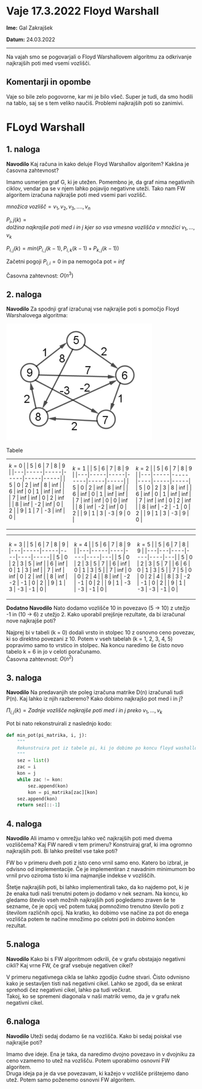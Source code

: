 # Vaje 17.3.2022 Floyd Warshall

**Ime:** Gal Zakrajšek

**Datum:** 24.03.2022

---

Na vajah smo se pogovarjali o Floyd Warshallovem algoritmu za odkrivanje najkrajših poti med vsemi vozlišči.


## Komentarji in opombe

Vaje so bile zelo pogovorne, kar mi je bilo všeč. Super je tudi, da smo hodili na tablo, saj se s tem veliko naučiš. Problemi najkrajših poti so zanimivi.


# FLoyd Warshall

## 1. naloga
**Navodilo** Kaj računa in kako deluje Floyd Warshallov algoritem? Kakšna je časovna zahtevnost?

Imamo usmerjen graf G, ki je utežen. Pomembno je, da graf nima negativnih ciklov, vendar pa se v njem lahko pojavijo negativne uteži. Tako nam FW algoritem izračuna najkrajše poti med vsemi pari vozlišč.

$množica\ vozlišč = {v_1, v_2, v_3, ...., v_n}$

$P_i,j(k) = dolžina\ najkrajše\ poti\ med\ i\ in\ j\ kjer\ so\ vsa\ vmesna\ vozlišča\ v\ množici\ {v_1, ..., v_k}$

$P_{i,j}(k) = min(P_{i,j}(k-1),P_{i,k}(k-1) + P_{k,j}(k-1))$

Začetni pogoji $P_{i, i} = 0$ in pa nemogoča pot = $inf$

Časovna zahtevnost: $O(n^3)$

## 2. naloga
**Navodilo** Za spodnji graf izračunaj vse najkrajše poti s pomočjo Floyd Warshalovega algoritma:

![Slika grafa](graf_navodila.png)

<table>

Tabele<td>
$k = 0$
|   | 5   | 6   | 7   | 8   | 9   |
|---|-----|-----|-----|-----|-----|
| 5 | 0   | 2   | inf | 8   | inf |
| 6 | inf | 0   | 1   | inf | inf |
| 7 | inf | inf | 0   | 2   | inf |
| 8 | inf | -2  | inf | 0   | 2   |
| 9 | 1   | 7   | -3  | inf | 0   |

</td><td>


$k = 1$
|   | 5   | 6   | 7   | 8   | 9   |
|---|-----|-----|-----|-----|-----|
| 5 | 0   | 2   | inf | 8   | inf |
| 6 | inf | 0   | 1   | inf | inf |
| 7 | inf | inf | 0   | 0   | inf |
| 8 | inf | -2  | inf | 0   | 2   |
| 9 | 1   | 3   | -3  | 9   | 0   |


</td><td> 

$k = 2$
|   | 5   | 6   | 7  | 8   | 9   |
|---|-----|-----|----|-----|-----|
| 5 | 0   | 2   | 3  | 8   | inf |
| 6 | inf | 0   | 1  | inf | inf |
| 7 | inf | inf | 0  | 2   | inf |
| 8 | inf | -2  | -1 | 0   | 2   |
| 9 | 1   | 3   | -3 | 9   | 0   |

</td>
</table>

<table>

<td>

$k = 3$
|   | 5   | 6   | 7  | 8  | 9   |
|---|-----|-----|----|----|-----|
| 5 | 0   | 2   | 3  | 5  | inf |
| 6 | inf | 0   | 1  | 3  | inf |
| 7 | inf | inf | 0  | 2  | inf |
| 8 | inf | -2  | -1 | 0  | 2   |
| 9 | 1   | 3   | -3 | -1 | 0   |

</td><td> 

$k = 4$
|   | 5   | 6  | 7  | 8  | 9 |
|---|-----|----|----|----|---|
| 5 | 0   | 2  | 3  | 5  | 7 |
| 6 | inf | 0  | 1  | 3  | 5 |
| 7 | inf | 0  | 0  | 2  | 4 |
| 8 | inf | -2 | -1 | 0  | 2 |
| 9 | 1   | -3 | -3 | -1 | 0 |

</td><td> 

$k = 5$
|   | 5 | 6  | 7  | 8  | 9 |
|---|---|----|----|----|---|
| 5 | 0 | 2  | 3  | 5  | 7 |
| 6 | 6 | 0  | 1  | 3  | 5 |
| 7 | 5 | 0  | 0  | 2  | 4 |
| 8 | 3 | -2 | -1 | 0  | 2 |
| 9 | 1 | -3 | -3 | -1 | 0 |

</td>
</table>

**Dodatno Navodilo** Nato dodamo vozlišče 10 in povezavo (5 -> 10) z utežjo -1 in (10 -> 6) z utežjo 2. Kako uporabil prejšnje rezultate, da bi izračunal nove najkrajše poti?

Najprej bi v tabeli (k = 0) dodali vrsto in stolpec 10 z osnovno ceno povezav, ki so direktno povezani z 10. Potem v vseh tabelah (k = 1, 2, 3, 4, 5) popravimo samo to vrstico in stolpec. Na koncu naredimo še čisto novo tabelo k = 6 in jo v celoti poračunamo.\
Časovna zahtevnost: $O(n^2)$


## 3. naloga
**Navodilo** Na predavanjih ste poleg izračuna matrike D(n) izračunali tudi P(n). Kaj lahko iz njih razberemo? Kako dobimo najkrajšo pot med i in j?

$\Pi_{i,j}(k) = Zadnje\ vozlišče\ najkrajše\ poti\ med\ i\ in\ j\ preko\ {v_1, ..., v_k}$

Pot bi nato rekonstruirali z naslednjo kodo:
```python
def min_pot(pi_matrika, i, j):
    """
    Rekunstruira pot iz tabele pi, ki jo dobimo po koncu floyd washallovega algoritma.
    """
    sez = list()
    zac = i
    kon = j
    while zac != kon:
        sez.append(kon)
        kon = pi_matrika[zac][kon]
    sez.append(kon)
    return sez[::-1]
```

## 4. naloga
**Navodilo** Ali imamo v omrežju lahko več najkrajših poti med dvema vozliščema? Kaj FW naredi v tem primeru? Konstruiraj graf, ki ima ogromno najkrajših poti. Bi lahko preštel vse take poti?

FW bo v primeru dveh poti z isto ceno vrnil samo eno. Katero bo izbral, je odvisno od implementacije. Če je implementiran z navadnim minimumom bo vrnil prvo oziroma tisto ki ima najmanjše indekse v vozliščih.

Štetje najkrajših poti, bi lahko implementirali tako, da ko najdemo pot, ki je že enaka tudi naši trenutni potem jo dodamo v nek seznam. Na koncu, ko gledamo število vseh možnih najkrajših poti pogledamo zraven še te sezname, če je opcij več potem tukaj pomnožimo trenutno število poti z številom različnih opcij. Na kratko, ko dobimo vse načine za pot do enega vozlišča potem te načine množimo po celotni poti in dobimo končen rezultat.

## 5.naloga
**Navodilo** Kako bi s FW algoritmom odkrili, če v grafu obstajajo negativni cikli? Kaj vrne FW, če graf vsebuje negativen cikel?

V primeru negativnega cikla se lahko zgodijo čudne stvari. Čisto odvnisno kako je sestavljen tisti naš negativni cikel. Lahko se zgodi, da se enkrat sprehodi čez negativni cikel, lahko pa tudi večkrat.\
Takoj, ko se spremeni diagonala v naši matriki vemo, da je v grafu nek negativni cikel.


## 6.naloga
**Navodilo** Uteži sedaj dodamo še na vozlišča. Kako bi sedaj poiskal vse najkrajše poti?

Imamo dve ideje. Ena je taka, da naredimo dvojno povezavo in v dvojniku za ceno vzamemo to utež na vozlišču. Potem uporabimo osnovni FW algoritem.\
Druga ideja pa je da vse povezavam, ki kažejo v vozlišče prištejemo dano utež. Potem samo poženemo osnovni FW algoritem.
